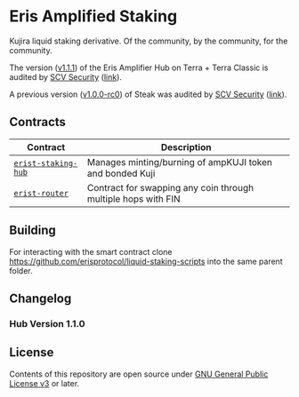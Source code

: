 # Eris Amplified Staking

Kujira liquid staking derivative. Of the community, by the community, for the community.

The version ([v1.1.1](https://github.com/erisprotocol/contracts-terra/releases/tag/v1.1.1)) of the Eris Amplifier Hub on Terra + Terra Classic is audited by [SCV Security](https://twitter.com/TerraSCV) ([link](https://github.com/SCV-Security/PublicReports/blob/main/CW/ErisProtocol/Eris%20Protocol%20-%20Amplified%20Staking%20-%20Audit%20Report%20v1.0.pdf)).

A previous version ([v1.0.0-rc0](https://github.com/st4k3h0us3/steak-contracts/releases/tag/v1.0.0-rc0)) of Steak was audited by [SCV Security](https://twitter.com/TerraSCV) ([link](https://github.com/SCV-Security/PublicReports/blob/main/CW/St4k3h0us3/St4k3h0us3%20-%20Steak%20Contracts%20Audit%20Review%20-%20%20v1.0.pdf)).

## Contracts

| Contract                               | Description                                                   |
| -------------------------------------- | ------------------------------------------------------------- |
| [`erist-staking-hub`](./contracts/hub) | Manages minting/burning of ampKUJI token and bonded Kuji      |
| [`erist-router`](./contracts/hub)      | Contract for swapping any coin through multiple hops with FIN |

## Building

For interacting with the smart contract clone <https://github.com/erisprotocol/liquid-staking-scripts> into the same parent folder.

## Changelog

### Hub Version 1.1.0

## License

Contents of this repository are open source under [GNU General Public License v3](./LICENSE) or later.
